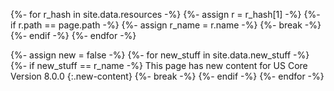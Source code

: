 <!-- 
site.data.structuredefinitions.{SD}.name maps new artifact
site.data.structuredefinitions.{SD}.path maps to page.path
 -->
{%- for r_hash in site.data.resources -%}
  {%- assign r = r_hash[1] -%}
      {%- if r.path == page.path -%}
       {%- assign r_name = r.name -%}
       {%- break -%}
      {%- endif -%}
{%- endfor -%}

{%- assign new = false -%}
{%- for new_stuff in site.data.new_stuff -%}
    {%- if new_stuff == r_name  -%}
This page has new content for US Core Version 8.0.0
{:.new-content}
        {%- break -%}
    {%- endif -%}
{%- endfor -%}
